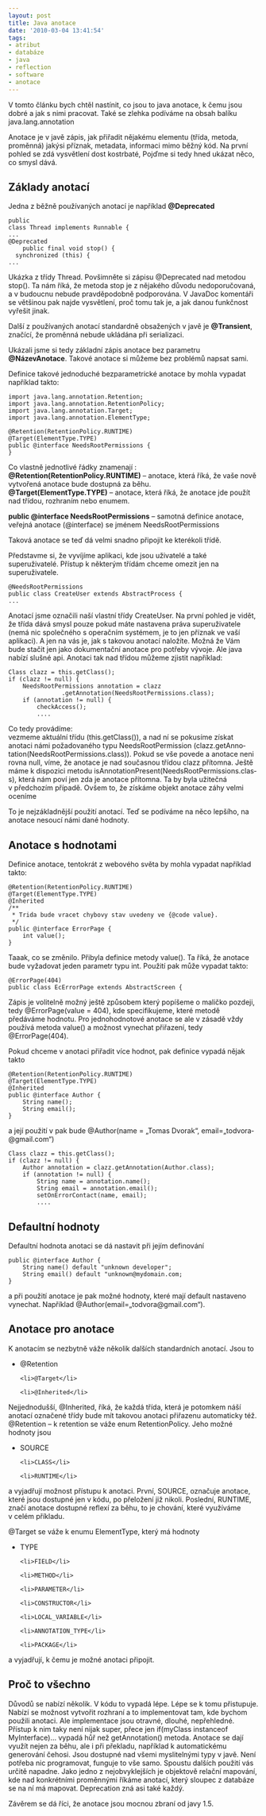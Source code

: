 ```yaml
---
layout: post
title: Java anotace
date: '2010-03-04 13:41:54'
tags:
- atribut
- databáze
- java
- reflection
- software
- anotace
---
```


V tomto článku bych chtěl nastínit, co jsou to java anotace,
k čemu jsou dobré a jak s nimi pracovat. Také se zlehka podíváme
na obsah balíku java.lang.anno­tation


<p>Anotace je v javě zápis, jak přiřadit nějakému elementu (třída,
metoda, proměnná) jakýsi příznak, metadata, informaci mimo běžný kód.
Na první pohled se zdá vysvětlení dost kostrbaté, Pojďme si tedy hned
ukázat něco, co smysl dává.</p>

<h2>Základy anotací</h2>

<p>Jedna z běžně používaných anotací je například
<strong>@Deprecated</strong></p>

<pre class="prettyprint"><code>public
class Thread implements Runnable {
...
@Deprecated
    public final void stop() {
  synchronized (this) {
...</code></pre>

<p>Ukázka z třídy Thread. Povšimněte si zápisu @Deprecated nad
metodou stop(). Ta nám říká, že metoda stop je z nějakého důvodu
nedoporučovaná, a v budoucnu nebude pravděpodobně podporována.
V JavaDoc komentáři se většinou pak najde vysvětlení, proč tomu tak
je, a jak danou funkčnost vyřešit jinak.</p>

<p>Další z používaných anotací standardně obsažených v javě
je <strong>@Transient</strong>, značící, že proměnná nebude ukládána
při serializaci.</p>

<p>Ukázali jsme si tedy základní zápis anotace bez parametru
<strong>@NázevAnotace</strong>. Takové anotace si můžeme bez problémů
napsat sami.</p>

<p>Definice takové jednoduché bezparametrické anotace by mohla vypadat
například takto:</p>

<pre class="prettyprint"><code>import java.lang.annotation.Retention;
import java.lang.annotation.RetentionPolicy;
import java.lang.annotation.Target;
import java.lang.annotation.ElementType;

@Retention(RetentionPolicy.RUNTIME)
@Target(ElementType.TYPE)
public @interface NeedsRootPermissions {
}</code></pre>

<p>Co vlastně jednotlivé řádky znamenají :
<br /><strong>@Retention(Re­tentionPolicy­.RUNTIME)</strong> –
anotace, která říká, že vaše nově vytvořená anotace bude dostupná za
běhu.
<br /><strong>@Target(Elemen­tType.TYPE)</strong> – anotace, která
říká, že anotace jde použít nad třídou, rozhraním nebo enumem.</p>

<p><strong>public @interface NeedsRootPermis­sions</strong> –
samotná definice anotace, veřejná anotace (@interface) se jménem
NeedsRootPermis­sions</p>

<p>Taková anotace se teď dá velmi snadno připojit ke kterékoli
třídě.</p>

<p>Představme si, že vyvíjíme aplikaci, kde jsou uživatelé a také
superuživatelé. Přístup k některým třídám chceme omezit jen na
superuživatele.</p>

<pre class="prettyprint"><code>@NeedsRootPermissions
public class CreateUser extends AbstractProcess {
...</code></pre>

<p>Anotací jsme označili naší vlastní třídy CreateUser. Na první pohled
je vidět, že třída dává smysl pouze pokud máte nastavena práva
superuživatele (nemá nic společného s operačním systémem, je to jen
příznak ve vaší aplikaci). A jen na vás je, jak s takovou
anotací naložíte. Možná že Vám bude stačit jen jako dokumentační
anotace pro potřeby vývoje. Ale java nabízí slušné api. Anotaci tak nad
třídou můžeme zjistit například:</p>

<pre class="prettyprint"><code>Class<?> clazz = this.getClass();
if (clazz != null) {
    NeedsRootPermissions annotation = clazz
               .getAnnotation(NeedsRootPermissions.class);
    if (annotation != null) {
        checkAccess();
        ....</code></pre>

<p>Co tedy provádíme:
<br />vezmeme aktuální třídu (this.getClass()), a nad ní se pokusíme
získat anotaci námi požadovaného typu NeedsRootPermission
(clazz.getAnno­tation(NeedsRo­otPermissions­.class)). Pokud se
vše povede a anotace neni rovna null, víme, že anotace je nad současnou
třídou clazz přítomna. Ještě máme k dispozici metodu
isAnnotationPre­sent(NeedsRoot­Permissions.clas­s), která nám
poví jen zda je anotace přítomna. Ta by byla užitečná v předchozím
případě. Ovšem to, že získáme objekt anotace záhy velmi oceníme</p>

<p>To je nejzákladnější použití anotací. Teď se podíváme na něco
lepšího, na anotace nesoucí námi dané hodnoty.</p>

<h2>Anotace s hodnotami</h2>

<p>Definice anotace, tentokrát z webového světa by mohla vypadat
například takto:</p>

<pre class="prettyprint"><code>@Retention(RetentionPolicy.RUNTIME)
@Target(ElementType.TYPE)
@Inherited
/**
 * Trida bude vracet chybovy stav uvedeny ve {@code value}.
 */
public @interface ErrorPage {
    int value();
}</code></pre>

<p>Taaak, co se změnilo. Přibyla definice metody value(). Ta říká, že
anotace bude vyžadovat jeden parametr typu int. Použití pak může vypadat
takto:</p>

<pre class="prettyprint"><code>@ErrorPage(404)
public class EcErrorPage extends AbstractScreen {</code></pre>

<p>Zápis je volitelně možný ještě způsobem který popíšeme
o maličko pozdeji, tedy @ErrorPage(value = 404), kde specifikujeme, které
metodě předáváme hodnotu. Pro jednohodnotové anotace se ale v zásadě
vždy používá metoda value() a možnost vynechat přiřazení, tedy
@ErrorPage(404).</p>

<p>Pokud chceme v anotaci přiřadit více hodnot, pak definice vypadá
nějak takto</p>

<pre class="prettyprint"><code>@Retention(RetentionPolicy.RUNTIME)
@Target(ElementType.TYPE)
@Inherited
public @interface Author {
    String name();
    String email();
}</code></pre>

<p>a její použití v pak bude @Author(name = „Tomas Dvorak“,
email=„todvora­@gmail.com“)</p>

<pre class="prettyprint"><code>Class<?> clazz = this.getClass();
if (clazz != null) {
    Author annotation = clazz.getAnnotation(Author.class);
    if (annotation != null) {
        String name = annotation.name();
        String email = annotation.email();
        setOnErrorContact(name, email);
        ....</code></pre>

<h2>Defaultní hodnoty</h2>

<p>Defaultní hodnota anotaci se dá nastavit při jejím definování</p>

<pre class="prettyprint"><code>public @interface Author {
    String name() default "unknown developer";
    String email() default "unknown@mydomain.com;
}</code></pre>

<p>a při použití anotace je pak možné hodnoty, které mají default
nastaveno vynechat. Například
@Author(email=„tod­vora@gmail.com“).</p>

<h2>Anotace pro anotace</h2>

<p>K anotacím se nezbytně váže několik dalších standardních
anotací. Jsou to</p>

<ul>
	<li>@Retention</li>

	<li>@Target</li>

	<li>@Inherited</li>
</ul>

<p>Nejjednodušší, @Inherited, říká, že každá třída, která je
potomkem náší anotací označené třídy bude mít takovou anotaci
přiřazenu automaticky též.
<br />@Retention – k retention se váže enum RetentionPolicy. Jeho
možné hodnoty jsou</p>

<ul>
	<li>SOURCE</li>

	<li>CLASS</li>

	<li>RUNTIME</li>
</ul>

<p>a vyjadřují možnost přístupu k anotaci. První, SOURCE, označuje
anotace, které jsou dostupné jen v kódu, po přeložení již nikoli.
Poslední, RUNTIME, značí anotace dostupné reflexí za běhu, to je
chování, které využíváme v celém příkladu.</p>

<p>@Target se váže k enumu ElementType, který má hodnoty</p>

<ul>
	<li>TYPE</li>

	<li>FIELD</li>

	<li>METHOD</li>

	<li>PARAMETER</li>

	<li>CONSTRUCTOR</li>

	<li>LOCAL_VARIABLE</li>

	<li>ANNOTATION_TYPE</li>

	<li>PACKAGE</li>
</ul>

<p>a vyjadřují, k čemu je možné anotaci připojit.</p>

<h2>Proč to všechno</h2>

<p>Důvodů se nabízí několik. V kódu to vypadá lépe. Lépe se
k tomu přistupuje. Nabízí se možnost vytvořit rozhraní a to
implementovat tam, kde bychom použili anotaci. Ale implementace jsou otravné,
dlouhé, nepřehledné. Přístup k nim taky není nijak super, přece jen
if(myClass instanceof MyInterface)… vypadá hůř než getAnnotation()
metoda. Anotace se dají využít nejen za běhu, ale i při překladu,
například k automatickému generování čehosi. Jsou dostupné nad
všemi myslitelnými typy v javě. Není potřeba nic programovat, funguje
to vše samo. Spoustu dalších použití vás určitě napadne. Jako jedno
z nejobvyklejších je objektově relační mapování, kde nad
konkrétními proměnnými říkáme anotací, který sloupec z databáze
se na ní má mapovat. Deprecation zná asi také každý.</p>

<p>Závěrem se dá říci, že anotace jsou mocnou zbraní od javy 1.5.</p>

